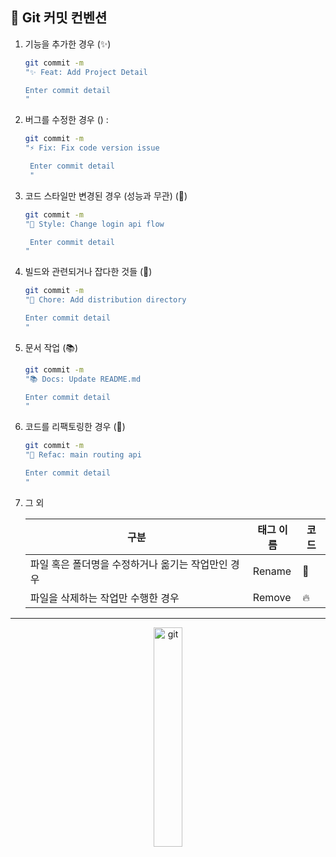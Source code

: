 ## 🏹 Git 커밋 컨벤션

1. 기능을 추가한 경우 (:sparkles:)

   ```bash
   git commit -m
   "✨ Feat: Add Project Detail

   Enter commit detail
   "
   ```

2. 버그를 수정한 경우 () :

   ```bash
   git commit -m
   "⚡ Fix: Fix code version issue

    Enter commit detail
    "
   ```

3. 코드 스타일만 변경된 경우 (성능과 무관) (:art:)

   ```bash
   git commit -m
   "🎨 Style: Change login api flow

    Enter commit detail
   "
   ```

4. 빌드와 관련되거나 잡다한 것들 (:memo:)

   ```bash
   git commit -m
   "📝 Chore: Add distribution directory

   Enter commit detail
   "
   ```

5. 문서 작업 (:books:)

   ```bash
   git commit -m
   "📚 Docs: Update README.md

   Enter commit detail
   "
   ```

6. 코드를 리팩토링한 경우 (:hammer:)

   ```bash
   git commit -m
   "🔨 Refac: main routing api

   Enter commit detail
   "
   ```

7. 그 외

   | 구분                                               | 태그 이름 | 코드    |
   | -------------------------------------------------- | --------- | ------- |
   | 파일 혹은 폴더명을 수정하거나 옮기는 작업만인 경우 | Rename    | :truck: |
   | 파일을 삭제하는 작업만 수행한 경우                 | Remove   | :fire:  |

---

<div align="center"><img src ="/uploads/3d5a8efe1ace857f8c6a6926616f9e44/git.png" alt="git" width="30%"></div>
